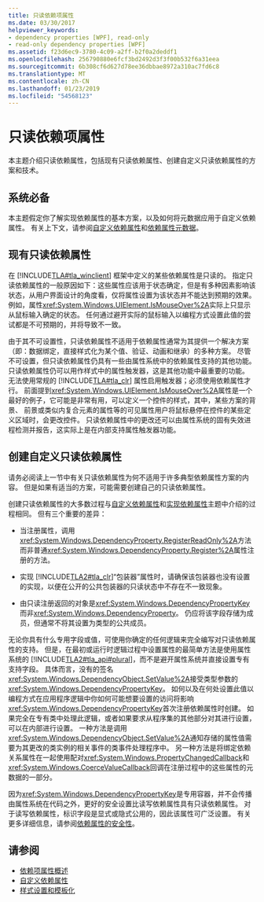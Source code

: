 ```yaml
---
title: 只读依赖项属性
ms.date: 03/30/2017
helpviewer_keywords:
- dependency properties [WPF], read-only
- read-only dependency properties [WPF]
ms.assetid: f23d6ec9-3780-4c09-a2ff-b2f0a2deddf1
ms.openlocfilehash: 256790880e6fcf3bd2492d3f3f00b532f6a31eea
ms.sourcegitcommit: 6b308cf6d627d78ee36dbbae8972a310ac7fd6c8
ms.translationtype: MT
ms.contentlocale: zh-CN
ms.lasthandoff: 01/23/2019
ms.locfileid: "54568123"
---
```

# <a name="read-only-dependency-properties"></a>只读依赖项属性
本主题介绍只读依赖属性，包括现有只读依赖属性、创建自定义只读依赖属性的方案和技术。  
  

  
<a name="prerequisites"></a>   
## <a name="prerequisites"></a>系统必备  
 本主题假定你了解实现依赖属性的基本方案，以及如何将元数据应用于自定义依赖属性。 有关上下文，请参阅[自定义依赖属性](../../../../docs/framework/wpf/advanced/custom-dependency-properties.md)和[依赖属性元数据](../../../../docs/framework/wpf/advanced/dependency-property-metadata.md)。  
  
<a name="existing"></a>   
## <a name="existing-read-only-dependency-properties"></a>现有只读依赖属性  
 在 [!INCLUDE[TLA#tla_winclient](../../../../includes/tlasharptla-winclient-md.md)] 框架中定义的某些依赖属性是只读的。 指定只读依赖属性的一般原因如下：这些属性应该用于状态确定，但是有多种因素影响该状态，从用户界面设计的角度看，仅将属性设置为该状态并不能达到预期的效果。 例如，属性<xref:System.Windows.UIElement.IsMouseOver%2A>实际上只显示从鼠标输入确定的状态。 任何通过避开实际的鼠标输入以编程方式设置此值的尝试都是不可预期的，并将导致不一致。  
  
 由于其不可设置性，只读依赖属性不适用于依赖属性通常为其提供一个解决方案（即：数据绑定，直接样式化为某个值、验证、动画和继承）的多种方案。 尽管不可设置，但只读依赖属性仍具有一些由属性系统中的依赖属性支持的其他功能。 只读依赖属性仍可以用作样式中的属性触发器，这是其他功能中最重要的功能。 无法使用常规的 [!INCLUDE[TLA#tla_clr](../../../../includes/tlasharptla-clr-md.md)] 属性启用触发器；必须使用依赖属性才行。 前面提到<xref:System.Windows.UIElement.IsMouseOver%2A>属性是一个最好的例子，它可能是非常有用，可以定义一个控件的样式，其中，某些方案的背景、 前景或类似内复合元素的属性等的可见属性用户将鼠标悬停在控件的某些定义区域时，会更改控件。 只读依赖属性中的更改还可以由属性系统的固有失效进程检测并报告，这实际上是在内部支持属性触发器功能。  
  
<a name="new"></a>   
## <a name="creating-custom-read-only-dependency-properties"></a>创建自定义只读依赖属性  
 请务必阅读上一节中有关只读依赖属性为何不适用于许多典型依赖属性方案的内容。 但是如果有适当的方案，可能需要创建自己的只读依赖属性。  
  
 创建只读依赖属性的大多数过程与[自定义依赖属性](../../../../docs/framework/wpf/advanced/custom-dependency-properties.md)和[实现依赖属性](../../../../docs/framework/wpf/advanced/how-to-implement-a-dependency-property.md)主题中介绍的过程相同。 但有三个重要的差异：  
  
-   当注册属性，调用<xref:System.Windows.DependencyProperty.RegisterReadOnly%2A>方法而非普通<xref:System.Windows.DependencyProperty.Register%2A>属性注册的方法。  
  
-   实现 [!INCLUDE[TLA2#tla_clr](../../../../includes/tla2sharptla-clr-md.md)]“包装器”属性时，请确保该包装器也没有设置的实现，以便在公开的公共包装器的只读状态中不存在不一致现象。  
  
-   由只读注册返回的对象是<xref:System.Windows.DependencyPropertyKey>而非<xref:System.Windows.DependencyProperty>。 仍应将该字段存储为成员，但通常不将其设置为类型的公共成员。  
  
 无论你具有什么专用字段或值，可使用你确定的任何逻辑来完全编写对只读依赖属性的支持。 但是，在最初或运行时逻辑过程中设置属性的最简单方法是使用属性系统的 [!INCLUDE[TLA2#tla_api#plural](../../../../includes/tla2sharptla-apisharpplural-md.md)]，而不是避开属性系统并直接设置专有支持字段。 具体而言，没有的签名<xref:System.Windows.DependencyObject.SetValue%2A>接受类型参数的<xref:System.Windows.DependencyPropertyKey>。 如何以及在何处设置此值以编程方式在应用程序逻辑中你如何可能想要设置的访问将影响<xref:System.Windows.DependencyPropertyKey>首次注册依赖属性时创建。 如果完全在专有类中处理此逻辑，或者如果要求从程序集的其他部分对其进行设置，可以在内部进行设置。 一种方法是调用<xref:System.Windows.DependencyObject.SetValue%2A>通知存储的属性值需要为其更改的类实例的相关事件的类事件处理程序中。 另一种方法是将绑定依赖关系属性在一起使用配对<xref:System.Windows.PropertyChangedCallback>和<xref:System.Windows.CoerceValueCallback>回调在注册过程中的这些属性的元数据的一部分。  
  
 因为<xref:System.Windows.DependencyPropertyKey>是专用容器，并不会传播由属性系统在代码之外，更好的安全设置比读写依赖属性具有只读依赖属性。 对于读写依赖属性，标识字段是显式或隐式公用的，因此该属性可广泛设置。 有关更多详细信息，请参阅[依赖属性的安全性](../../../../docs/framework/wpf/advanced/dependency-property-security.md)。  
  
## <a name="see-also"></a>请参阅
- [依赖项属性概述](../../../../docs/framework/wpf/advanced/dependency-properties-overview.md)
- [自定义依赖属性](../../../../docs/framework/wpf/advanced/custom-dependency-properties.md)
- [样式设置和模板化](../../../../docs/framework/wpf/controls/styling-and-templating.md)
